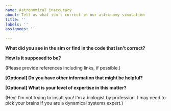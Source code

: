```yaml
---
name: Astronomical inaccuracy
about: Tell us what isn't correct in our astronomy simulation
title: ''
labels: ''
assignees: ''

---
```


**What did you see in the sim or find in the code that isn't correct?**



**How is it supposed to be?**

(Please provide references including links, if possible.)

**[Optional] Do you have other information that might be helpful?**



**[Optional] What is your level of expertise in this matter?**

(Hey! I'm not trying to insult you! I'm a biologist by profession. I may need to pick your brains if you are a dynamical systems expert.)
